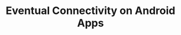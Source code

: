 ---
title: "Eventual Connectivity on Android Apps"
description: Study on "Eventual Connectivity" Issues exhibited by Android apps in-the-wild. By manually executing and inspecting 50 open source Android apps we build a catalog of (i) bad practices/issues, and (ii) hybrid practices that are exhibited dynamically by Android apps and could affect users perceived quality. The execution was based on 986 scenarios we designed (in total) for the 50 apps. We found 316 instances of 10 categories of "eventual connectivity" issues (which account for an average of 6.32 issues per app), and 4 instances of two categories of hybrid practices.

people:
  - camiloEscobar
  - michaelOsorio
  - marioLinares

topic: Quality Attributes in Mobile Apps
layout: project
external-link: http://ml-papers.gitlab.io/android.connectivity-2017/online-appendix/
image: /img/project-images/event.png
---